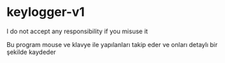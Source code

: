 # keylogger-v1
I do not accept any responsibility if you misuse it

Bu program mouse ve klavye ile yapılanları takip eder ve onları detaylı bir şekilde kaydeder

